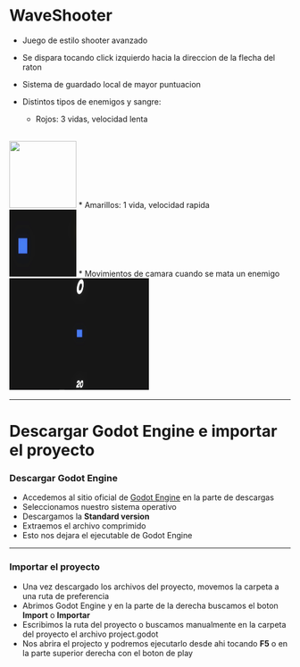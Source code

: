 # WaveShooter
* Juego de estilo shooter avanzado
* Se dispara tocando click izquierdo hacia la direccion de la flecha del raton
* Sistema de guardado local de mayor puntuacion
* Distintos tipos de enemigos y sangre:
  
  * Rojos: 3 vidas, velocidad lenta
<br/>
    <img width="120" height="120" src=https://github.com/MarcoPaoletta/WaveShooter/blob/main/red.gif>
  * Amarillos: 1 vida, velocidad rapida
<br/>
    <img width="120" height="120" src=https://github.com/MarcoPaoletta/WaveShooter/blob/main/yellow.gif>
  * Movimientos de camara cuando se mata un enemigo 
<br/>
    <img width="250" height="200" src=https://github.com/MarcoPaoletta/WaveShooter/blob/main/camera.gif>

---

# Descargar Godot Engine e importar el proyecto


### Descargar Godot Engine

* Accedemos al sitio oficial de [Godot Engine](https://godotengine.org/download) en la parte de descargas
* Seleccionamos nuestro sistema operativo
* Descargamos la **Standard version**
* Extraemos el archivo comprimido
* Esto nos dejara el ejecutable de Godot Engine

---

### Importar el proyecto

* Una vez descargado los archivos del proyecto, movemos la carpeta a una ruta de preferencia
* Abrimos Godot Engine y en la parte de la derecha buscamos el boton **Import** o **Importar**
* Escribimos la ruta del proyecto o buscamos manualmente en la carpeta del proyecto el archivo project.godot 
* Nos abrira el projecto y podremos ejecutarlo desde ahi tocando **F5** o en la parte superior derecha con el boton de play